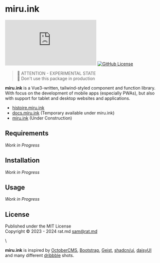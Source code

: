 miru.ink
========
[![NPM Version](https://img.shields.io/npm/v/miru.ink?style=flat-square&label=Version)](https://www.npmjs.com/package/miru.ink)
[![GitHub License](https://img.shields.io/github/license/RatMD/miru?style=flat-square&label=License)](https://github.com/RatMD/miru/blob/master/LICENSE.md)

> 🚧 ATTENTION - EXPERIMENTAL STATE\
> 🚧 Don't use this package in production

**miru.ink** is a Vue3-written, tailwind-styled component and function library. With focus on the 
development of mobile apps (especially PWAs), but also with support for tablet and desktop 
websites and applications.

- [histoire.miru.ink](https://histoire.miru.ink)
- [docs.miru.ink](https://docs.miru.ink) (Temporary available under miru.ink)
- [miru.ink](https://miru.ink) (Under Construction)

Requirements
------------
_Work in Progress_

Installation
------------
_Work in Progress_

Usage
-----
_Work in Progress_

License
-------
Published under the MIT License\
Copyright © 2023 - 2024 rat.md <sam@rat.md>

\

**miru.ink** is inspired by [OctoberCMS](https://octobercms.com/), [Bootstrap](https://getbootstrap.com/), 
[Geist](https://vercel.com/geist/introduction), [shadcn/ui](https://ui.shadcn.com/), [daisyUI](https://daisyui.com/) 
and many different [dribbble](https://dribbble.com) shots.
